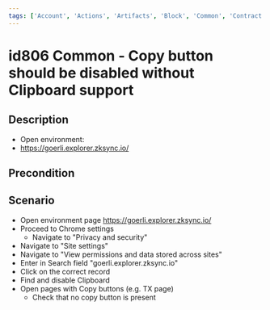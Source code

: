 ```yaml
---
tags: ['Account', 'Actions', 'Artifacts', 'Block', 'Common', 'Contract', 'Copying', 'Events', 'Active']
---
```


# id806 Common - Copy button should be disabled without Clipboard support

## Description
- Open environment:
- https://goerli.explorer.zksync.io/

## Precondition


## Scenario
- Open environment page https://goerli.explorer.zksync.io/
- Proceed to Chrome settings
  - Navigate to "Privacy and security"
- Navigate to "Site settings"
- Navigate to  "View permissions and data stored across sites"
- Enter in Search field "goerli.explorer.zksync.io"
- Click on the correct record
- Find and disable Clipboard
- Open pages with Copy buttons (e.g. TX page)
  - Check that no copy button is present

